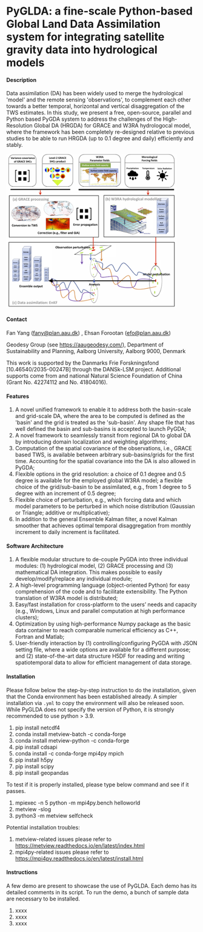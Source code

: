 # PyGLDA: a fine-scale Python-based Global Land Data Assimilation system for integrating satellite gravity data into hydrological models

#### Description
Data assimilation (DA) has been widely used to merge the hydrological 'model' and the remote sensing 'observations', to complement each other towards a better temporal, horizontal and vertical disaggregation of the TWS estimates.
In this study, we present a free, open-source, parallel and Python based PyGDA system to address the challenges of the High-Resolution Global DA (HRGDA) for GRACE and W3RA hydrologocal model, where the framework has been completely re-designed relative to previous studies to be able to run HRGDA (up to 0.1 degree and daily) efficiently and stably.

<img src="structure.jpg" width="450">

#### Contact
Fan Yang (fany@plan.aau.dk) , Ehsan Forootan (efo@plan.aau.dk)

Geodesy Group (see https://aaugeodesy.com/), Department of Sustainability and Planning, Aalborg University, Aalborg 9000, Denmark

This work is supported by the Danmarks Frie Forskningsfond [10.46540/2035-00247B] through the DANSk-LSM project. Additional supports come from and national Natural Science Foundation of China (Grant No. 42274112 and No. 41804016).


#### Features
1. A novel unified framework to enable it to address both the basin-scale and grid-scale DA, where the area to be computed is defined as the 'basin' and the grid is treated as the 'sub-basin'. Any shape file that has well defined the basin and sub-basins is accepted to launch PyGDA;
2. A novel framework to seamlessly transit from regional DA to global DA by introducing domain localization and weighting algorithms; 
3. Computation of the spatial covariance of the observations, i.e., GRACE based TWS, is available between arbitrary sub-basins/grids for the first time. Accounting for the spatial covariance into the DA is also allowed in PyGDA;
4. Flexible options in the grid resolution: a choice of 0.1 degree and 0.5 degree is available for the employed global W3RA model; a flexible choice of the grid/sub-basin to be assimilated, e.g., from 1 degree to 5 degree with an increment of 0.5 degree;
5. Flexible choice of perturbation, e.g., which forcing data and which model parameters to be perturbed in which noise distribution (Gaussian or Triangle; additive or multiplicative);
6. In addition to the general Ensemble Kalman filter, a novel Kalman smoother that achieves optimal temporal disaggregation from monthly increment to daily increment is facilitated.

#### Software Architecture
1. A flexible modular structure to de-couple PyGDA into three individual modules: (1) hydrological model, (2) GRACE processing and (3) mathematical DA integration. This makes possible to easily develop/modify/replace any individual module;
2. A high-level programming language (object-oriented Python) for easy comprehension of the code and to facilitate extensibility. The Python translation of W3RA model is distributed;
3. Easy/fast installation for cross-platform to the users’ needs and capacity (e.g., Windows, Linux and parallel computation at high performance clusters);
4. Optimization by using high-performance Numpy package as the basic data container to reach comparable numerical efficiency as C++, Fortran and Matlab;
5. User-friendly interaction by (1) controlling/configuring PyGDA with JSON setting file, where a wide options are available for a different purpose; and (2) state-of-the-art data structure H5DF for reading and writing spatiotemporal data to allow for efficient management of data storage.

#### Installation
Please follow below the step-by-step instruction to do the installation, given that the Conda environment has been established already. A simpler installation via `.yml` to copy the environment will also be released soon. While PyGLDA does not specify the version of Python, it is strongly recommended to use python > 3.9. 
1.  pip install netcdf4
2.  conda install metview-batch  -c conda-forge
3.  conda install metview-python  -c conda-forge
4.  pip install cdsapi
5.  conda install -c conda-forge mpi4py mpich
6.  pip install h5py
7.  pip install scipy
8.  pip install geopandas

To test if it is properly installed, please type below command and see if it passes.
1. mpiexec -n 5 python -m mpi4py.bench helloworld
2. metview -slog
3. python3 -m metview selfcheck

Potential installation troubles:
1. metview-related issues please refer to https://metview.readthedocs.io/en/latest/index.html
2. mpi4py-related issues please refer to https://mpi4py.readthedocs.io/en/latest/install.html


#### Instructions
A few demo are present to showcase the use of PyGLDA. Each demo has its detailed comments in its script. To run the demo, a bunch of sample data are necessary to be installed.
1.  xxxx
2.  xxxx
3.  xxxx

